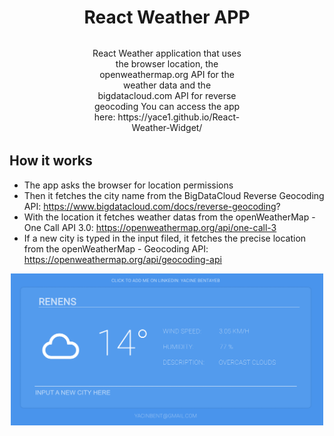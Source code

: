 <h1 align="center" style="text-align: center">
    React Weather APP
</br>
    <h4 align="center" style="width: 50%; margin: 2rem auto; font-weight: normal; text-align: center"> 
     React Weather application that uses the browser location, the openweathermap.org API for the weather data and the bigdatacloud.com API for reverse geocoding
     You can access the app here: https://yace1.github.io/React-Weather-Widget/
    </h4>
</h1>

## How it works
- The app asks the browser for location permissions
- Then it fetches the city name from the BigDataCloud Reverse Geocoding API: https://www.bigdatacloud.com/docs/reverse-geocoding?
- With the location it fetches weather datas from the openWeatherMap - One Call API 3.0: https://openweathermap.org/api/one-call-3
- If a new city is typed in the input filed, it fetches the precise location from the openWeatherMap - Geocoding API: https://openweathermap.org/api/geocoding-api

<div align="center" style="text-align: center">
   <img alt="42Lausanne" title="42Lausanne" src="https://github.com/yace1/React-Weather-Widget/blob/main/public/application-sample.png" width="500"> 
</div>
